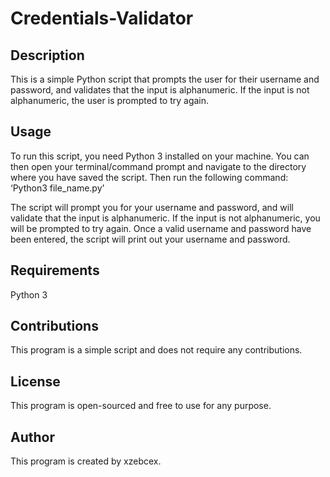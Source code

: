 # Credentials-Validator

## Description
This is a simple Python script that prompts the user for their username and password, and validates that the input is alphanumeric. If the input is not alphanumeric, the user is prompted to try again.

## Usage
To run this script, you need Python 3 installed on your machine. You can then open your terminal/command prompt and navigate to the directory where you have saved the script. Then run the following command: ‘Python3 file_name.py’

The script will prompt you for your username and password, and will validate that the input is alphanumeric. If the input is not alphanumeric, you will be prompted to try again. Once a valid username and password have been entered, the script will print out your username and password.

## Requirements
Python 3

## Contributions
This program is a simple script and does not require any contributions.

## License
This program is open-sourced and free to use for any purpose.

## Author
This program is created by xzebcex.


